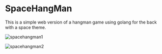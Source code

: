 # SpaceHangMan

This is a simple web version of a hangman game using golang for the back with a space theme.


![spacehangman1](https://user-images.githubusercontent.com/102300908/225767058-5aae93c2-76f4-4f41-9fdc-3593bb12ab1e.png)

![spacehangman2](https://user-images.githubusercontent.com/102300908/225767162-89261619-e5ac-4199-b6c2-16773205e292.png)
